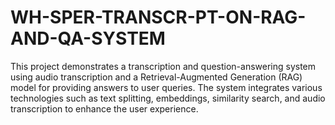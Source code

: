# WH-SPER-TRANSCR-PT-ON-RAG-AND-QA-SYSTEM
This project demonstrates a transcription and question-answering system using audio transcription and a Retrieval-Augmented Generation (RAG) model for providing answers to user queries. The system integrates various technologies such as text splitting, embeddings, similarity search, and audio transcription to enhance the user experience.
